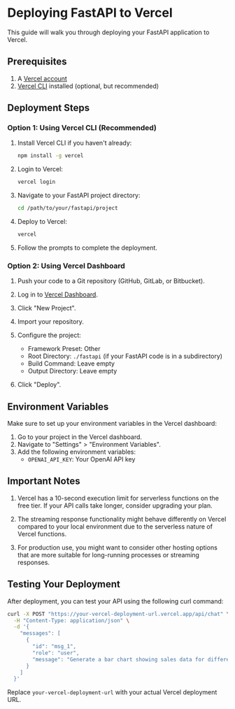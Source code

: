 # Deploying FastAPI to Vercel

This guide will walk you through deploying your FastAPI application to Vercel.

## Prerequisites

1. A [Vercel account](https://vercel.com/signup)
2. [Vercel CLI](https://vercel.com/docs/cli) installed (optional, but recommended)

## Deployment Steps

### Option 1: Using Vercel CLI (Recommended)

1. Install Vercel CLI if you haven't already:
   ```bash
   npm install -g vercel
   ```

2. Login to Vercel:
   ```bash
   vercel login
   ```

3. Navigate to your FastAPI project directory:
   ```bash
   cd /path/to/your/fastapi/project
   ```

4. Deploy to Vercel:
   ```bash
   vercel
   ```

5. Follow the prompts to complete the deployment.

### Option 2: Using Vercel Dashboard

1. Push your code to a Git repository (GitHub, GitLab, or Bitbucket).

2. Log in to [Vercel Dashboard](https://vercel.com/dashboard).

3. Click "New Project".

4. Import your repository.

5. Configure the project:
   - Framework Preset: Other
   - Root Directory: `./fastapi` (if your FastAPI code is in a subdirectory)
   - Build Command: Leave empty
   - Output Directory: Leave empty

6. Click "Deploy".

## Environment Variables

Make sure to set up your environment variables in the Vercel dashboard:

1. Go to your project in the Vercel dashboard.
2. Navigate to "Settings" > "Environment Variables".
3. Add the following environment variables:
   - `OPENAI_API_KEY`: Your OpenAI API key

## Important Notes

1. Vercel has a 10-second execution limit for serverless functions on the free tier. If your API calls take longer, consider upgrading your plan.

2. The streaming response functionality might behave differently on Vercel compared to your local environment due to the serverless nature of Vercel functions.

3. For production use, you might want to consider other hosting options that are more suitable for long-running processes or streaming responses.

## Testing Your Deployment

After deployment, you can test your API using the following curl command:

```bash
curl -X POST "https://your-vercel-deployment-url.vercel.app/api/chat" \
  -H "Content-Type: application/json" \
  -d '{
    "messages": [
      {
        "id": "msg_1",
        "role": "user",
        "message": "Generate a bar chart showing sales data for different product categories"
      }
    ]
  }'
```

Replace `your-vercel-deployment-url` with your actual Vercel deployment URL.
